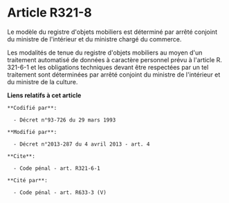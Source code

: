 # Article R321-8

Le modèle du registre d'objets mobiliers est déterminé par arrêté conjoint du ministre de l'intérieur et du ministre chargé
du commerce. 

Les modalités de tenue du registre d'objets mobiliers au moyen d'un traitement automatisé de données à caractère personnel
prévu à l'article R. 321-6-1 et les obligations techniques devant être respectées par un tel traitement sont déterminées par
arrêté conjoint du ministre de l'intérieur et du ministre de la culture.

**Liens relatifs à cet article**

	**Codifié par**:

	  - Décret n°93-726 du 29 mars 1993

	**Modifié par**:

	  - Décret n°2013-287 du 4 avril 2013 - art. 4

	**Cite**:

	  - Code pénal - art. R321-6-1

	**Cité par**:

	  - Code pénal - art. R633-3 (V)
